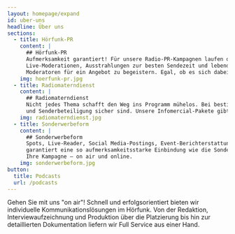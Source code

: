 ```yaml
---
layout: homepage/expand
id: uber-uns
headline: Über uns
sections:
  - title: Hörfunk-PR
    content: |
      ## Hörfunk-PR
      Aufmerksamkeit garantiert! Für unsere Radio-PR-Kampagnen laufen die Telefone heiß. Durch persönliche Ansprache schafft es Ihr Thema so bundesweit on air – mit
      Live-Moderationen, Ausstrahlungen zur besten Sendezeit und lebendigen Umsetzungen. Wir geben Ihrer Kampagne Zeit und lassen nichts unversucht, Journalisten und
      Moderatoren für ein Angebot zu begeistern. Egal, ob es sich dabei um Interview-O-Töne, sendefertige Beiträge oder Gewinnspiele handelt.
    img: hoerfunk-pr.jpg
  - title: Radiomaterndienst
    content: |
      ## Radiomaterndienst
      Nicht jedes Thema schafft den Weg ins Programm mühelos. Bei bestimmten Voraussetzungen ist unser Materndienst die bessere Wahl, damit Ihnen eine hohe Reichweite
      und Senderbeteiligung sicher sind. Unsere Infomercial-Pakete gibt es „vorgeschnürt“ und ganz individuell zusammengestellt.
    img: radiomaterndienst.jpg
  - title: Sonderwerbeform
    content: |
      ## Sonderwerbeform
      Spots, Live-Reader, Social Media-Postings, Event-Berichterstattung und, und, und… Keine Form der Radiokommunikation bietet so vielseitige Möglichkeiten und
      garantiert eine so aufmerksamkeitsstarke Einbindung wie die Sonderwerbeform. Gemeinsam mit ausgesuchten Radiosendern entwickeln wir die optimale Strategie für
      Ihre Kampagne – on air und online.
    img: sonderwerbeform.jpg
button:
  title: Podcasts
  url: /podcasts
---
```


Gehen Sie mit uns "on air"! Schnell und erfolgsorientiert bieten wir individuelle Kommunikationslösungen im Hörfunk. Von der Redaktion, Interviewaufzeichnung
und Produktion über die Platzierung bis hin zur detaillierten Dokumentation liefern wir Full Service aus einer Hand.

